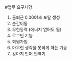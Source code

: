 #업무 요구사항

1. 출퇴근 0.0001초 포탈 생성
2. 순간이동
3. 무한동력 (에너지 없어도 됨)
4. 로그인 기능
5. 회원가입
6. 아무런 생각을 못하게 하는 기능
7. 강아지 언어 번역기
